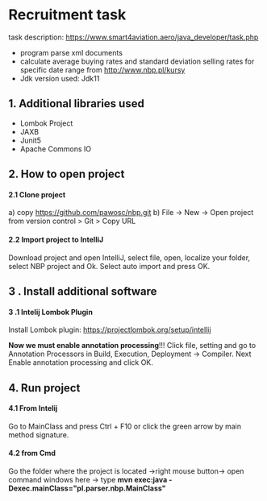 # Recruitment task
task description: https://www.smart4aviation.aero/java_developer/task.php

- program parse xml documents
- calculate average buying rates and standard deviation selling rates for specific  date range from http://www.nbp.pl/kursy
- Jdk version used: Jdk11

## 1. Additional libraries used
- Lombok Project
- JAXB
- Junit5
- Apache Commons IO

## 2. How to open project

#### 2.1 Clone project
a) copy https://github.com/pawosc/nbp.git
b) File -> New -> Open project from version control > Git > Copy URL
#### 2.2 Import project to IntelliJ
Download project and open IntelliJ, select file, open, localize your folder, select NBP project and Ok. Select  auto import and press OK.

## 3 . Install additional software

#### 3 .1 Intelij Lombok Plugin
Install Lombok plugin: https://projectlombok.org/setup/intellij

**Now we must enable annotation processing**!!!
Click file, setting and go to Annotation Processors in Build, Execution, Deployment → Compiler. Next Enable annotation processing and click OK.

## 4. Run project
#### 4.1 From Intelij
Go to MainClass and press Ctrl + F10 or click the green arrow by main method signature.
#### 4.2 from Cmd
Go the folder where the project is located ->right mouse button-> open command windows here -> type **mvn exec:java -Dexec.mainClass="pl.parser.nbp.MainClass"**
